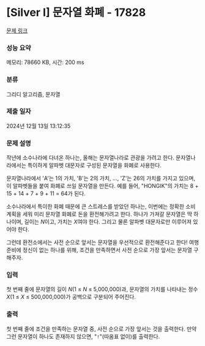 # [Silver I] 문자열 화폐 - 17828 

[문제 링크](https://www.acmicpc.net/problem/17828) 

### 성능 요약

메모리: 78660 KB, 시간: 200 ms

### 분류

그리디 알고리즘, 문자열

### 제출 일자

2024년 12월 13일 13:12:35

### 문제 설명

<p>작년에 소수나라에 다녀온 하나는, 올해는 문자열나라로 관광을 가려고 한다. 문자열나라에서는 특이하게 알파벳 대문자로 구성된 문자열을 화폐로 사용한다.</p>

<p>문자열나라에서 'A'는 1의 가치, 'B'는 2의 가치, ..., 'Z'는 26의 가치를 가지고 있으며, 이 알파벳들을 붙여 화폐로 쓰일 문자열을 만든다. 예를 들어, "HONGIK"의 가치는 8 + 15 + 14 + 7 + 9 + 11 = 64가 된다.</p>

<p>소수나라에서 특이한 화폐 때문에 큰 스트레스를 받았던 하나는, 이번에는 정확한 소비 계획을 세워 미리 문자열 화폐로 돈을 환전해가려고 한다. 하나가 가져갈 문자열은 딱 하나이며, 길이는 <em>N</em>이고, 가치는 <em>X</em>여야 한다. 그리고 물론 알파벳 대문자로만 이루어져 있어야 한다.</p>

<p>그런데 환전소에서는 사전 순으로 앞서는 문자열을 우선적으로 환전해준다고 한다! 여행 준비에 정신이 없는 하나를 위해, 조건을 만족하면서 사전 순으로 가장 앞서는 문자열 구해주자.</p>

### 입력 

 <p>첫 번째 줄에 문자열의 길이 <em>N</em>(1 ≤ <em>N</em> ≤ 5,000,000)과, 문자열의 가치를 나타내는 정수 <em>X</em>(1 ≤ <em>X</em> ≤ 500,000,000)가 공백으로 구분되어 주어진다.</p>

### 출력 

 <p>첫 번째 줄에 조건을 만족하는 문자열 중, 사전 순으로 가장 앞서는 것을 출력한다. 만약 그런 문자열이 하나도 존재하지 않으면, "<code>!</code>"(따옴표 없이)를 출력한다.</p>

